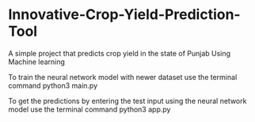 # Innovative-Crop-Yield-Prediction-Tool
A simple project that predicts crop yield in the state of Punjab Using Machine learning 


To train the neural network model with newer dataset use the terminal command 
python3 main.py 

To get the predictions by entering the test input using the neural network model use the terminal command 
python3 app.py 
